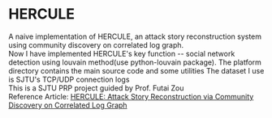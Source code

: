 # HERCULE
A naive implementation of HERCULE, an attack story reconstruction system using community discovery on correlated log graph.<br>
Now I have implemented HERCULE's key function -- social network detection using louvain method(use python-louvain package). The platform directory contains the main source code and some utilities
The dataset I use is SJTU's TCP/UDP connection logs<br>
This is a SJTU PRP project guided by Prof. Futai Zou<br>
Reference Article:
[HERCULE: Attack Story Reconstruction via Community Discovery on Correlated Log Graph](https://www.cs.purdue.edu/homes/dxu/pubs/HERCULE.pdf)
